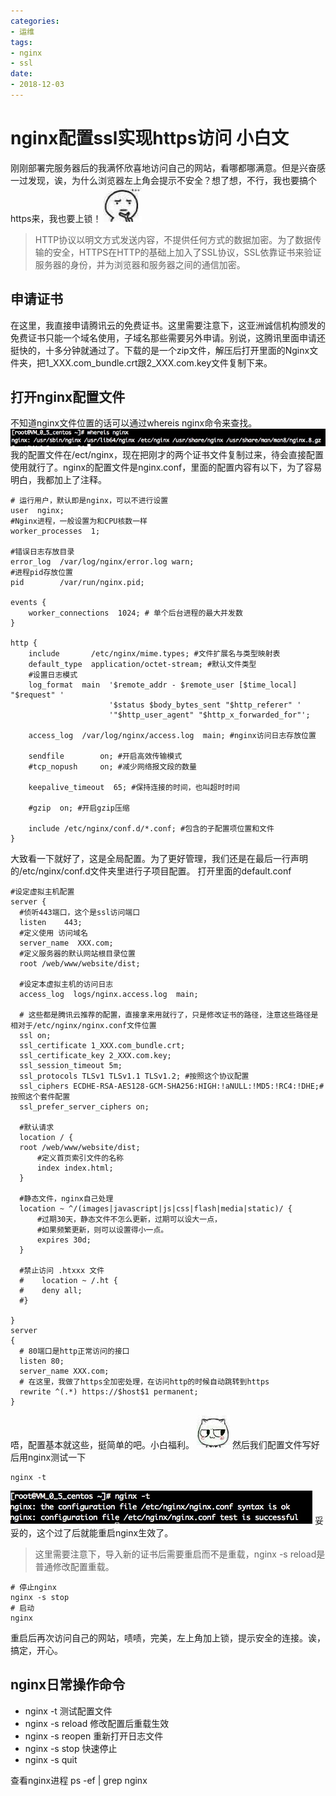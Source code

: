 ```yaml
---
categories: 
- 运维
tags:
- nginx
- ssl
date:
- 2018-12-03
---
```

# nginx配置ssl实现https访问 小白文

刚刚部署完服务器后的我满怀欣喜地访问自己的网站，看哪都哪满意。但是兴奋感一过发现，诶，为什么浏览器左上角会提示不安全？想了想，不行，我也要搞个https来，我也要上锁！
![](./images/nginx/think.jpg)
> HTTP协议以明文方式发送内容，不提供任何方式的数据加密。为了数据传输的安全，HTTPS在HTTP的基础上加入了SSL协议，SSL依靠证书来验证服务器的身份，并为浏览器和服务器之间的通信加密。

## 申请证书
在这里，我直接申请腾讯云的免费证书。这里需要注意下，这亚洲诚信机构颁发的免费证书只能一个域名使用，子域名那些需要另外申请。别说，这腾讯里面申请还挺快的，十多分钟就通过了。下载的是一个zip文件，解压后打开里面的Nginx文件夹，把1_XXX.com_bundle.crt跟2_XXX.com.key文件复制下来。
## 打开nginx配置文件
不知道nginx文件位置的话可以通过whereis nginx命令来查找。
![](./images/nginx/where_nginx.jpg)
我的配置文件在/ect/nginx，现在把刚才的两个证书文件复制过来，待会直接配置使用就行了。nginx的配置文件是nginx.conf，里面的配置内容有以下，为了容易明白，我都加上了注释。
```
# 运行用户，默认即是nginx，可以不进行设置
user  nginx;
#Nginx进程，一般设置为和CPU核数一样
worker_processes  1;

#错误日志存放目录
error_log  /var/log/nginx/error.log warn;
#进程pid存放位置
pid        /var/run/nginx.pid;

events {
    worker_connections  1024; # 单个后台进程的最大并发数
}

http {
    include       /etc/nginx/mime.types; #文件扩展名与类型映射表
    default_type  application/octet-stream; #默认文件类型
    #设置日志模式
    log_format  main  '$remote_addr - $remote_user [$time_local] "$request" '
                      '$status $body_bytes_sent "$http_referer" '
                      '"$http_user_agent" "$http_x_forwarded_for"';

    access_log  /var/log/nginx/access.log  main; #nginx访问日志存放位置

    sendfile        on; #开启高效传输模式
    #tcp_nopush     on; #减少网络报文段的数量

    keepalive_timeout  65; #保持连接的时间，也叫超时时间

    #gzip  on; #开启gzip压缩

    include /etc/nginx/conf.d/*.conf; #包含的子配置项位置和文件
}
```
大致看一下就好了，这是全局配置。为了更好管理，我们还是在最后一行声明的/etc/nginx/conf.d文件夹里进行子项目配置。
打开里面的default.conf
```
#设定虚拟主机配置
server {
  #侦听443端口，这个是ssl访问端口
  listen    443;
  #定义使用 访问域名
  server_name  XXX.com;
  #定义服务器的默认网站根目录位置
  root /web/www/website/dist;  

  #设定本虚拟主机的访问日志
  access_log  logs/nginx.access.log  main;

  # 这些都是腾讯云推荐的配置，直接拿来用就行了，只是修改证书的路径，注意这些路径是相对于/etc/nginx/nginx.conf文件位置
  ssl on;
  ssl_certificate 1_XXX.com_bundle.crt;
  ssl_certificate_key 2_XXX.com.key;
  ssl_session_timeout 5m;
  ssl_protocols TLSv1 TLSv1.1 TLSv1.2; #按照这个协议配置
  ssl_ciphers ECDHE-RSA-AES128-GCM-SHA256:HIGH:!aNULL:!MD5:!RC4:!DHE;#按照这个套件配置
  ssl_prefer_server_ciphers on;

  #默认请求
  location / {     
  root /web/www/website/dist;      
      #定义首页索引文件的名称
      index index.html;
  }

  #静态文件，nginx自己处理
  location ~ ^/(images|javascript|js|css|flash|media|static)/ {
      #过期30天，静态文件不怎么更新，过期可以设大一点，
      #如果频繁更新，则可以设置得小一点。
      expires 30d;
  }

  #禁止访问 .htxxx 文件
  #    location ~ /.ht {
  #    deny all;
  #}

}
server
{
  # 80端口是http正常访问的接口
  listen 80;
  server_name XXX.com;
  # 在这里，我做了https全加密处理，在访问http的时候自动跳转到https
  rewrite ^(.*) https://$host$1 permanent;
}
```
唔，配置基本就这些，挺简单的吧。小白福利。
![](./images/nginx/see_you_happy.jpg)
然后我们配置文件写好后用nginx测试一下
```
nginx -t
```
![](./images/nginx/nginx_test.jpg)
妥妥的，这个过了后就能重启nginx生效了。
> 这里需要注意下，导入新的证书后需要重启而不是重载，nginx -s reload是普通修改配置重载。

```
# 停止nginx
nginx -s stop
# 启动
nginx
```
重启后再次访问自己的网站，啧啧，完美，左上角加上锁，提示安全的连接。诶，搞定，开心。

## nginx日常操作命令
* nginx -t 测试配置文件
* nginx -s reload 修改配置后重载生效
* nginx -s reopen 重新打开日志文件
* nginx -s stop 快速停止
* nginx -s quit

查看nginx进程
ps -ef | grep nginx
